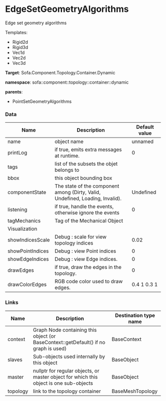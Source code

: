 <!-- generate_doc -->
# EdgeSetGeometryAlgorithms

Edge set geometry algorithms


Templates:

- Rigid2d
- Rigid3d
- Vec1d
- Vec2d
- Vec3d

__Target__: Sofa.Component.Topology.Container.Dynamic

__namespace__: sofa::component::topology::container::dynamic

__parents__:

- PointSetGeometryAlgorithms

### Data

<table>
    <thead>
        <tr>
            <th>Name</th>
            <th>Description</th>
            <th>Default value</th>
        </tr>
    </thead>
    <tbody>
	<tr>
		<td>name</td>
		<td>
object name
		</td>
		<td>unnamed</td>
	</tr>
	<tr>
		<td>printLog</td>
		<td>
if true, emits extra messages at runtime.
		</td>
		<td>0</td>
	</tr>
	<tr>
		<td>tags</td>
		<td>
list of the subsets the objet belongs to
		</td>
		<td></td>
	</tr>
	<tr>
		<td>bbox</td>
		<td>
this object bounding box
		</td>
		<td></td>
	</tr>
	<tr>
		<td>componentState</td>
		<td>
The state of the component among (Dirty, Valid, Undefined, Loading, Invalid).
		</td>
		<td>Undefined</td>
	</tr>
	<tr>
		<td>listening</td>
		<td>
if true, handle the events, otherwise ignore the events
		</td>
		<td>0</td>
	</tr>
	<tr>
		<td>tagMechanics</td>
		<td>
Tag of the Mechanical Object
		</td>
		<td></td>
	</tr>
	<tr>
		<td colspan="3">Visualization</td>
	</tr>
	<tr>
		<td>showIndicesScale</td>
		<td>
Debug : scale for view topology indices
		</td>
		<td>0.02</td>
	</tr>
	<tr>
		<td>showPointIndices</td>
		<td>
Debug : view Point indices
		</td>
		<td>0</td>
	</tr>
	<tr>
		<td>showEdgeIndices</td>
		<td>
Debug : view Edge indices.
		</td>
		<td>0</td>
	</tr>
	<tr>
		<td>drawEdges</td>
		<td>
if true, draw the edges in the topology.
		</td>
		<td>0</td>
	</tr>
	<tr>
		<td>drawColorEdges</td>
		<td>
RGB code color used to draw edges.
		</td>
		<td>0.4 1 0.3 1</td>
	</tr>

</tbody>
</table>

### Links


| Name | Description | Destination type name |
| ---- | ----------- | --------------------- |
|context|Graph Node containing this object (or BaseContext::getDefault() if no graph is used)|BaseContext|
|slaves|Sub-objects used internally by this object|BaseObject|
|master|nullptr for regular objects, or master object for which this object is one sub-objects|BaseObject|
|topology|link to the topology container|BaseMeshTopology|

